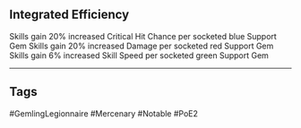 ## Integrated Efficiency
Skills gain 20% increased Critical Hit Chance per socketed blue Support Gem
Skills gain 20% increased Damage per socketed red Support Gem
Skills gain 6% increased Skill Speed per socketed green Support Gem

---
## Tags
#GemlingLegionnaire
#Mercenary
#Notable
#PoE2
